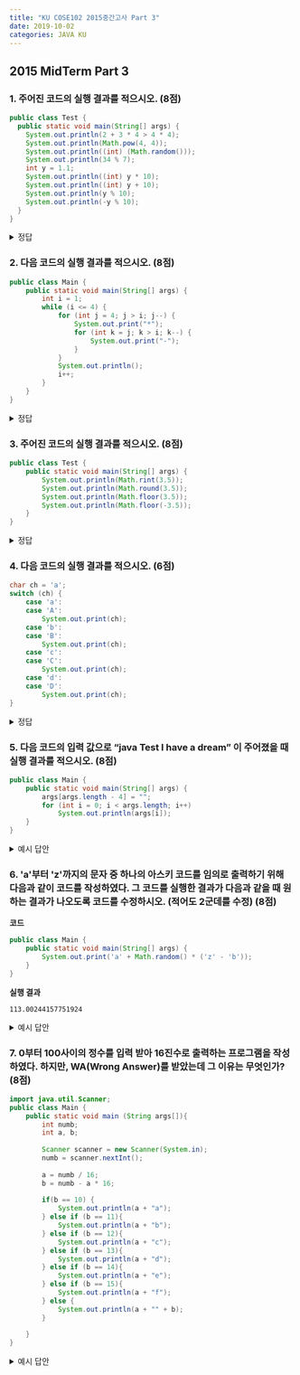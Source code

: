 ```yaml
---
title: "KU COSE102 2015중간고사 Part 3"
date: 2019-10-02
categories: JAVA KU
---
```


## 2015 MidTerm Part 3

### 1. 주어진 코드의 실행 결과를 적으시오. (8점)

~~~java
public class Test {
  public static void main(String[] args) {
    System.out.println(2 + 3 * 4 > 4 * 4);
    System.out.println(Math.pow(4, 4));
    System.out.println((int) (Math.random()));
    System.out.println(34 % 7);
    int y = 1.1;
    System.out.println((int) y * 10);
    System.out.println((int) y + 10);
    System.out.println(y % 10);
    System.out.println(-y % 10);    
  }
}
~~~

<details><summary>정답</summary>

{% highlight text %}
int y = 1.1 때문에 컴파일 에러.

아래 답은 double y = 1.1;로 고쳤다고 가정하고 풀이
false
256.0
0
6
10
11
1.1
-1.1
{% endhighlight %}

</details>

### 2. 다음 코드의 실행 결과를 적으시오. (8점)

~~~java
public class Main {
    public static void main(String[] args) {
        int i = 1;
        while (i <= 4) {
            for (int j = 4; j > i; j--) {
                System.out.print("*");
                for (int k = j; k > i; k--) {
                    System.out.print("-");
                }
            }
            System.out.println();
            i++;
        }
    }
}
~~~

<details><summary>정답</summary>

{% highlight text %}
*---*--*-
*--*-
*-
{% endhighlight %}

</details>

### 3. 주어진 코드의 실행 결과를 적으시오. (8점)

~~~java
public class Test {
    public static void main(String[] args) {
        System.out.println(Math.rint(3.5));
        System.out.println(Math.round(3.5));
        System.out.println(Math.floor(3.5));
        System.out.println(Math.floor(-3.5));
    }
}
~~~

<details><summary>정답</summary>

{% highlight text %}
4.0
4
3.0
-4.0
{% endhighlight %}

</details>

### 4. 다음 코드의 실행 결과를 적으시오. (6점)

~~~java
char ch = 'a';
switch (ch) {
    case 'a':
    case 'A':
        System.out.print(ch);
    case 'b':
    case 'B':
        System.out.print(ch);
    case 'c':
    case 'C':
        System.out.print(ch);
    case 'd':
    case 'D':
        System.out.print(ch);
}
~~~

<details><summary>정답</summary>

{% highlight text %}
aaaa
{% endhighlight %}

</details>

### 5. 다음 코드의 입력 값으로 “java Test I have a dream” 이 주어졌을 때 실행 결과를 적으시오. (8점)

~~~java
public class Main {
    public static void main(String[] args) {
        args[args.length - 4] = "";
        for (int i = 0; i < args.length; i++)
            System.out.println(args[i]);
    }
}
~~~

<details><summary>예시 답안</summary>

{% highlight text %}
(1) File Not Found Error
java Test는 Test.java를 실행시키는 구문이지만,
해당 코드는 Main.java이다.

(2) 
java
Test

have
a
dream
{% endhighlight %}

</details>

### 6. 'a'부터 'z'까지의 문자 중 하나의 아스키 코드를 임의로 출력하기 위해 다음과 같이 코드를 작성하였다. 그 코드를 실행한 결과가 다음과 같을 때 원하는 결과가 나오도록 코드를 수정하시오. (적어도 2군데를 수정) (8점)

**코드**
~~~java
public class Main {
    public static void main(String[] args) {
        System.out.print('a' + Math.random() * ('z' - 'b'));
    }
}
~~~

**실행 결과**
~~~
113.00244157751924
~~~

<details><summary>예시 답안</summary>

{% highlight java %}
public class Main {
    public static void main(String[] args) {
        System.out.print('a' + (int)(Math.random() * ('z' - 'a')));
    }
}
{% endhighlight %}

</details>

### 7. 0부터 100사이의 정수를 입력 받아 16진수로 출력하는 프로그램을 작성하였다. 하지만, WA(Wrong Answer)를 받았는데 그 이유는 무엇인가? (8점)

~~~java
import java.util.Scanner;
public class Main {
    public static void main (String args[]){
        int numb;
        int a, b;
        
        Scanner scanner = new Scanner(System.in);
        numb = scanner.nextInt();
        
        a = numb / 16;
        b = numb - a * 16;
        
        if(b == 10) {
            System.out.println(a + "a");
        } else if (b == 11){
            System.out.println(a + "b");
        } else if (b == 12){
            System.out.println(a + "c");
        } else if (b == 13){
            System.out.println(a + "d");
        } else if (b == 14){
            System.out.println(a + "e");
        } else if (b == 15){
            System.out.println(a + "f");
        } else {
            System.out.println(a + "" + b);
        }
        
    }
}
~~~

<details><summary>예시 답안</summary>

{% highlight text %}
0~15의 경우 필요없는 0이 앞에 출력된다.
{% endhighlight %}

</details>

